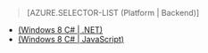 > [AZURE.SELECTOR-LIST (Platform | Backend)]
- [(Windows 8 C# | .NET)](../articles/mobile-services-dotnet-backend-windows-store-dotnet-aad-graph-info.md)
- [(Windows 8 C# | JavaScript)](../articles/mobile-services-javascript-backend-windows-store-dotnet-aad-graph-info.md)
